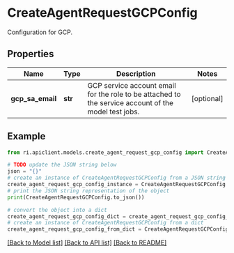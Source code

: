 # CreateAgentRequestGCPConfig

Configuration for GCP.

## Properties

Name | Type | Description | Notes
------------ | ------------- | ------------- | -------------
**gcp_sa_email** | **str** | GCP service account email for the role to be attached to the service account of the model test jobs. | [optional] 

## Example

```python
from ri.apiclient.models.create_agent_request_gcp_config import CreateAgentRequestGCPConfig

# TODO update the JSON string below
json = "{}"
# create an instance of CreateAgentRequestGCPConfig from a JSON string
create_agent_request_gcp_config_instance = CreateAgentRequestGCPConfig.from_json(json)
# print the JSON string representation of the object
print(CreateAgentRequestGCPConfig.to_json())

# convert the object into a dict
create_agent_request_gcp_config_dict = create_agent_request_gcp_config_instance.to_dict()
# create an instance of CreateAgentRequestGCPConfig from a dict
create_agent_request_gcp_config_from_dict = CreateAgentRequestGCPConfig.from_dict(create_agent_request_gcp_config_dict)
```
[[Back to Model list]](../README.md#documentation-for-models) [[Back to API list]](../README.md#documentation-for-api-endpoints) [[Back to README]](../README.md)


